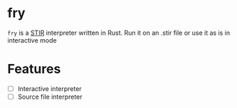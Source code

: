 # fry

`fry` is a [STIR](https://github.com/cohenarthur/stir) interpreter written in
Rust. Run it on an .stir file or use it as is in interactive mode

# Features

* [ ] Interactive interpreter
* [ ] Source file interpreter
